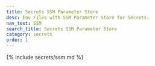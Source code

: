 ```yaml
---
title: Secrets SSM Parameter Store
desc: Env Files with SSM Parameter Store for Secrets.
nav_text: SSM
search_title: Secrets SSM Parameter Store
category: secrets
order: 1
---
```


{% include secrets/ssm.md %}
